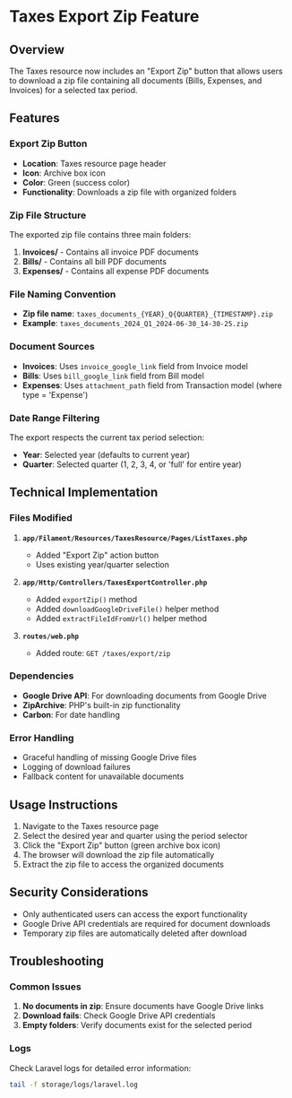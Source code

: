 # Taxes Export Zip Feature

## Overview
The Taxes resource now includes an "Export Zip" button that allows users to download a zip file containing all documents (Bills, Expenses, and Invoices) for a selected tax period.

## Features

### Export Zip Button
- **Location**: Taxes resource page header
- **Icon**: Archive box icon
- **Color**: Green (success color)
- **Functionality**: Downloads a zip file with organized folders

### Zip File Structure
The exported zip file contains three main folders:
1. **Invoices/** - Contains all invoice PDF documents
2. **Bills/** - Contains all bill PDF documents  
3. **Expenses/** - Contains all expense PDF documents

### File Naming Convention
- **Zip file name**: `taxes_documents_{YEAR}_Q{QUARTER}_{TIMESTAMP}.zip`
- **Example**: `taxes_documents_2024_Q1_2024-06-30_14-30-25.zip`

### Document Sources
- **Invoices**: Uses `invoice_google_link` field from Invoice model
- **Bills**: Uses `bill_google_link` field from Bill model
- **Expenses**: Uses `attachment_path` field from Transaction model (where type = 'Expense')

### Date Range Filtering
The export respects the current tax period selection:
- **Year**: Selected year (defaults to current year)
- **Quarter**: Selected quarter (1, 2, 3, 4, or 'full' for entire year)

## Technical Implementation

### Files Modified
1. **`app/Filament/Resources/TaxesResource/Pages/ListTaxes.php`**
   - Added "Export Zip" action button
   - Uses existing year/quarter selection

2. **`app/Http/Controllers/TaxesExportController.php`**
   - Added `exportZip()` method
   - Added `downloadGoogleDriveFile()` helper method
   - Added `extractFileIdFromUrl()` helper method

3. **`routes/web.php`**
   - Added route: `GET /taxes/export/zip`

### Dependencies
- **Google Drive API**: For downloading documents from Google Drive
- **ZipArchive**: PHP's built-in zip functionality
- **Carbon**: For date handling

### Error Handling
- Graceful handling of missing Google Drive files
- Logging of download failures
- Fallback content for unavailable documents

## Usage Instructions

1. Navigate to the Taxes resource page
2. Select the desired year and quarter using the period selector
3. Click the "Export Zip" button (green archive box icon)
4. The browser will download the zip file automatically
5. Extract the zip file to access the organized documents

## Security Considerations
- Only authenticated users can access the export functionality
- Google Drive API credentials are required for document downloads
- Temporary zip files are automatically deleted after download

## Troubleshooting

### Common Issues
1. **No documents in zip**: Ensure documents have Google Drive links
2. **Download fails**: Check Google Drive API credentials
3. **Empty folders**: Verify documents exist for the selected period

### Logs
Check Laravel logs for detailed error information:
```bash
tail -f storage/logs/laravel.log
``` 